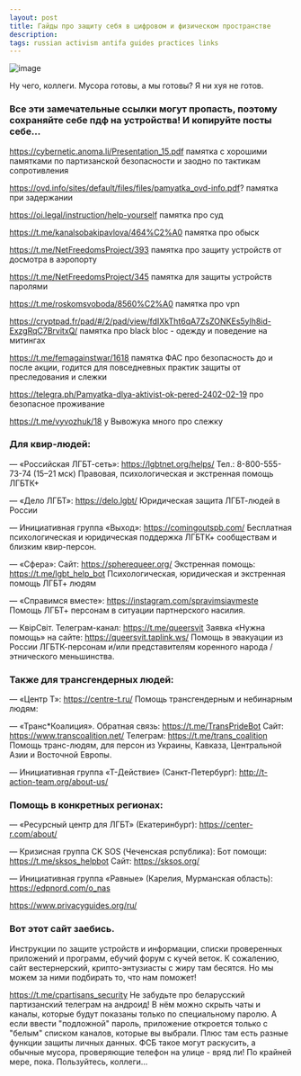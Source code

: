```yaml
---
layout: post
title: Гайды про защиту себя в цифровом и физическом пространстве
description: 
tags: russian activism antifa guides practices links
---
```


![image](https://github.com/sansmerde/sansmerde.github.io/assets/156181842/07fdbe8d-0700-494b-98d0-fbd6996c2d6d)

Ну чего, коллеги. Мусора готовы, а мы готовы? Я ни хуя не готов.

### Все эти замечательные ссылки могут пропасть, поэтому сохраняйте себе пдф на устройства! И копируйте посты себе...

https://cybernetic.anoma.li/Presentation_15.pdf
памятка с хорошими памятками по партизанской безопасности и заодно по тактикам сопротивления

https://ovd.info/sites/default/files/files/pamyatka_ovd-info.pdf?
памятка при задержании

https://oi.legal/instruction/help-yourself
памятка про суд

https://t.me/kanalsobakipavlova/464%C2%A0
памятка про обыск

https://t.me/NetFreedomsProject/393
памятка про защиту устройств от досмотра в аэропорту

https://t.me/NetFreedomsProject/345
памятка для защиты устройств паролями

https://t.me/roskomsvoboda/8560%C2%A0
памятка про vpn

https://cryptpad.fr/pad/#/2/pad/view/fdIXkTht6qA7ZsZONKEs5ylh8id-ExzgRqC7BrvitxQ/
памятка про black bloc - одежду и поведение на митингах

https://t.me/femagainstwar/1618
памятка ФАС про безопасность до и после акции, годится для повседневных практик защиты от преследования и слежки

https://telegra.ph/Pamyatka-dlya-aktivist-ok-pered-2402-02-19
про безопасное проживание

https://t.me/vyvozhuk/18
у Вывожука много про слежку

### Для квир-людей:

— «Российская ЛГБТ-сеть»: https://lgbtnet.org/helps/
Тел.: 8-800-555-73-74 (15–21 мск)
Правовая, психологическая и экстренная помощь ЛГБТК+

— «Дело ЛГБТ»: https://delo.lgbt/
Юридическая защита ЛГБТ-людей в России

— Инициативная группа «Выход»: https://comingoutspb.com/
Бесплатная психологическая и юридическая поддержка ЛГБТК+ сообществам и близким квир-персон.

— «Сфера»:
Сайт: https://spherequeer.org/
Экстренная помощь: https://t.me/lgbt_help_bot
Психологическая, юридическая и экстренная помощь ЛГБТ+ людям

— «Справимся вместе»: https://instagram.com/spravimsiavmeste
Помощь ЛГБТ+ персонам в ситуации партнерского насилия.

— КвiрСвiт.
Телеграм-канал: https://t.me/queersvit
Заявка «Нужна помощь» на сайте: https://queersvit.taplink.ws/
Помощь в эвакуации из России ЛГБТК-персонам и/или представителям коренного народа / этнического меньшинства.

### Также для трансгендерных людей:

— «Центр Т»: https://centre-t.ru/
Помощь трансгендерным и небинарным людям:

— «Транс*Коалиция».
Обратная связь: https://t.me/TransPrideBot
Сайт: https://www.transcoalition.net/
Телеграм: https://t.me/trans_coalition
Помощь транс-людям, для персон из Украины, Кавказа, Центральной Азии и Восточной Европы.

— Инициативная группа «Т-Действие» (Санкт-Петербург): http://t-action-team.org/about-us/

### Помощь в конкретных регионах:

— «Ресурсный центр для ЛГБТ» (Екатеринбург): https://center-r.com/about/

— Кризисная группа CK SOS (Чеченская рспублика):
Бот помощи: https://t.me/sksos_helpbot
Сайт: https://sksos.org/

— Инициативная группа «Равные» (Карелия, Мурманская область): https://edpnord.com/o_nas

https://www.privacyguides.org/ru/ 
### Вот этот сайт заебись. 
Инструкции по защите устройств и информации, списки проверенных приложений и программ, ебучий форум с кучей веток. К сожалению, сайт вестернерский, крипто-энтузиасты с жиру там бесятся. Но мы можем за ними подбирать то, что нам поможет!

https://t.me/cpartisans_security
Не забудьте про беларусский партизанский телеграм на андроид! В нём можно скрыть чаты и каналы, которые будут показаны только по специальному паролю. А если ввести "подложной" пароль, приложение откроется только с "белым" списком каналов, которые вы выбрали. Плюс там есть разные функции защиты личных данных. ФСБ такое могут раскусить, а обычные мусора, проверяющие телефон на улице - вряд ли! По крайней мере, пока. Пользуйтесь, коллеги...



